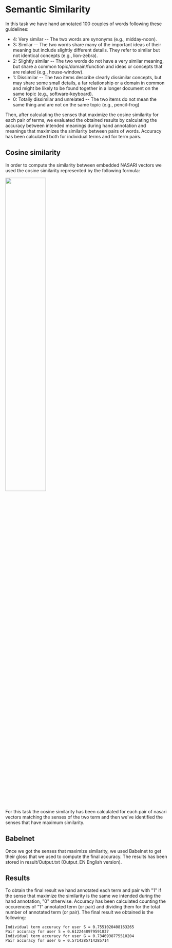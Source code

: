 # Semantic Similarity

In this task we have hand annotated 100 couples of words following these guidelines:
- 4: Very similar -- The two words are synonyms (e.g., midday-noon).
- 3: Similar -- The two words share many of the important ideas of their
meaning but include slightly different details. They refer to similar but not
identical concepts (e.g., lion-zebra).
- 2: Slightly similar -- The two words do not have a very similar meaning,
but share a common topic/domain/function and ideas or concepts that
are related (e.g., house-window).
- 1: Dissimilar -- The two items describe clearly dissimilar concepts, but
may share some small details, a far relationship or a domain in common
and might be likely to be found together in a longer document on the
same topic (e.g., software-keyboard).
- 0: Totally dissimilar and unrelated -- The two items do not mean the
same thing and are not on the same topic (e.g., pencil-frog)

Then, after calculating the senses that maximize the cosine similarity for each pair of terms, we evaluated the obtained results by calculating the accuracy between intended meanings during hand annotation and meanings that maximizes the similarity between pairs of words. Accuracy has been calculated both for individual terms and for term pairs.


## Cosine similarity

In order to compute the similarity between embedded NASARI vectors we used the cosine similarity represented by the following formula:

<img src="https://i.imgur.com/GYUqbNb.png" width="50%">

For this task the cosine similarity has been calculated for each pair of nasari vectors matching the senses of the two term and then we've identified the senses that have maximum similarity.

## Babelnet

Once we got the senses that maximize similarity, we used Babelnet to get their gloss that we used to compute the final accuracy. The results has been stored in result/Output.txt (Output_EN English version).


## Results

To obtain the final result we hand annotated each term and pair with "1" if the sense that maximize the similarity is the same we intended during the hand annotation, "0" otherwise. Accuracy has been calculated counting the occurences of "1" annotated term (or pair) and dividing them for the total number of annotated term (or pair). The final result we obtained is the following:

    Individual term accuracy for user S = 0.7551020408163265
    Pair accuracy for user S = 0.6122448979591837
    Individual term accuracy for user G = 0.7346938775510204
    Pair accuracy for user G = 0.5714285714285714
